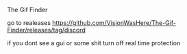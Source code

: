 The Gif Finder

go to realeases https://github.com/VisionWasHere/The-Gif-Finder/releases/tag/discord

if you dont see a gui or some shit turn off real time protection
